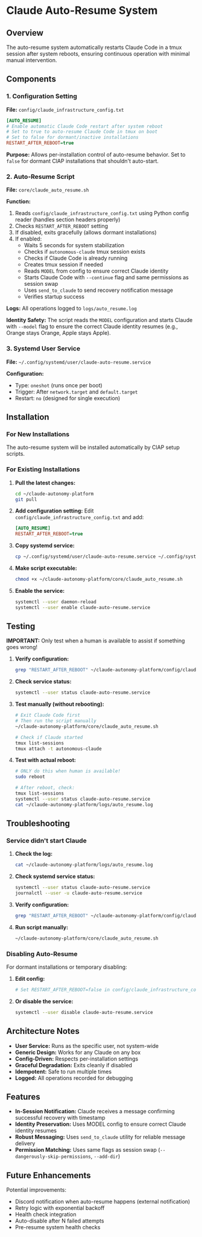 # Claude Auto-Resume System

## Overview

The auto-resume system automatically restarts Claude Code in a tmux session after system reboots, ensuring continuous operation with minimal manual intervention.

## Components

### 1. Configuration Setting
**File:** `config/claude_infrastructure_config.txt`

```ini
[AUTO_RESUME]
# Enable automatic Claude Code restart after system reboot
# Set to true to auto-resume Claude Code in tmux on boot
# Set to false for dormant/inactive installations
RESTART_AFTER_REBOOT=true
```

**Purpose:** Allows per-installation control of auto-resume behavior. Set to `false` for dormant ClAP installations that shouldn't auto-start.

### 2. Auto-Resume Script
**File:** `core/claude_auto_resume.sh`

**Function:**
1. Reads `config/claude_infrastructure_config.txt` using Python config reader (handles section headers properly)
2. Checks `RESTART_AFTER_REBOOT` setting
3. If disabled, exits gracefully (allows dormant installations)
4. If enabled:
   - Waits 5 seconds for system stabilization
   - Checks if `autonomous-claude` tmux session exists
   - Checks if Claude Code is already running
   - Creates tmux session if needed
   - Reads `MODEL` from config to ensure correct Claude identity
   - Starts Claude Code with `--continue` flag and same permissions as session swap
   - Uses `send_to_claude` to send recovery notification message
   - Verifies startup success

**Logs:** All operations logged to `logs/auto_resume.log`

**Identity Safety:** The script reads the `MODEL` configuration and starts Claude with `--model` flag to ensure the correct Claude identity resumes (e.g., Orange stays Orange, Apple stays Apple).

### 3. Systemd User Service
**File:** `~/.config/systemd/user/claude-auto-resume.service`

**Configuration:**
- Type: `oneshot` (runs once per boot)
- Trigger: After `network.target` and `default.target`
- Restart: `no` (designed for single execution)

## Installation

### For New Installations

The auto-resume system will be installed automatically by ClAP setup scripts.

### For Existing Installations

1. **Pull the latest changes:**
   ```bash
   cd ~/claude-autonomy-platform
   git pull
   ```

2. **Add configuration setting:**
   Edit `config/claude_infrastructure_config.txt` and add:
   ```ini
   [AUTO_RESUME]
   RESTART_AFTER_REBOOT=true
   ```

3. **Copy systemd service:**
   ```bash
   cp ~/.config/systemd/user/claude-auto-resume.service ~/.config/systemd/user/
   ```

4. **Make script executable:**
   ```bash
   chmod +x ~/claude-autonomy-platform/core/claude_auto_resume.sh
   ```

5. **Enable the service:**
   ```bash
   systemctl --user daemon-reload
   systemctl --user enable claude-auto-resume.service
   ```

## Testing

**IMPORTANT:** Only test when a human is available to assist if something goes wrong!

1. **Verify configuration:**
   ```bash
   grep "RESTART_AFTER_REBOOT" ~/claude-autonomy-platform/config/claude_infrastructure_config.txt
   ```

2. **Check service status:**
   ```bash
   systemctl --user status claude-auto-resume.service
   ```

3. **Test manually (without rebooting):**
   ```bash
   # Exit Claude Code first
   # Then run the script manually
   ~/claude-autonomy-platform/core/claude_auto_resume.sh

   # Check if Claude started
   tmux list-sessions
   tmux attach -t autonomous-claude
   ```

4. **Test with actual reboot:**
   ```bash
   # ONLY do this when human is available!
   sudo reboot

   # After reboot, check:
   tmux list-sessions
   systemctl --user status claude-auto-resume.service
   cat ~/claude-autonomy-platform/logs/auto_resume.log
   ```

## Troubleshooting

### Service didn't start Claude

1. **Check the log:**
   ```bash
   cat ~/claude-autonomy-platform/logs/auto_resume.log
   ```

2. **Check systemd service status:**
   ```bash
   systemctl --user status claude-auto-resume.service
   journalctl --user -u claude-auto-resume.service
   ```

3. **Verify configuration:**
   ```bash
   grep "RESTART_AFTER_REBOOT" ~/claude-autonomy-platform/config/claude_infrastructure_config.txt
   ```

4. **Run script manually:**
   ```bash
   ~/claude-autonomy-platform/core/claude_auto_resume.sh
   ```

### Disabling Auto-Resume

For dormant installations or temporary disabling:

1. **Edit config:**
   ```bash
   # Set RESTART_AFTER_REBOOT=false in config/claude_infrastructure_config.txt
   ```

2. **Or disable the service:**
   ```bash
   systemctl --user disable claude-auto-resume.service
   ```

## Architecture Notes

- **User Service:** Runs as the specific user, not system-wide
- **Generic Design:** Works for any Claude on any box
- **Config-Driven:** Respects per-installation settings
- **Graceful Degradation:** Exits cleanly if disabled
- **Idempotent:** Safe to run multiple times
- **Logged:** All operations recorded for debugging

## Features

- **In-Session Notification:** Claude receives a message confirming successful recovery with timestamp
- **Identity Preservation:** Uses MODEL config to ensure correct Claude identity resumes
- **Robust Messaging:** Uses `send_to_claude` utility for reliable message delivery
- **Permission Matching:** Uses same flags as session swap (`--dangerously-skip-permissions`, `--add-dir`)

## Future Enhancements

Potential improvements:
- Discord notification when auto-resume happens (external notification)
- Retry logic with exponential backoff
- Health check integration
- Auto-disable after N failed attempts
- Pre-resume system health checks
